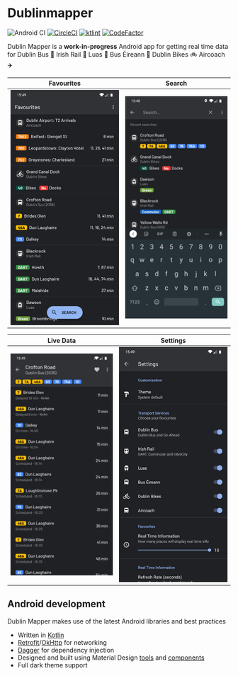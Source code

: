 # Dublinmapper

![Android CI](https://github.com/conor-ob/dublin-mapper/workflows/Android%20CI/badge.svg)
[![CircleCI](https://circleci.com/gh/conor-ob/dublin-mapper.svg?style=shield&circle-token=42b2b34fb35d24d7e4aeb4bcfd6bc5c82c9cf0ea)](https://circleci.com/gh/conor-ob/dublin-mapper)
[![ktlint](https://img.shields.io/badge/code%20style-%E2%9D%A4-FF4081.svg)](https://ktlint.github.io/)
[![CodeFactor](https://www.codefactor.io/repository/github/conor-ob/dublin-mapper/badge?s=6e0e7443d6d60600f8647fe4f22d5fafcebc385b)](https://www.codefactor.io/repository/github/conor-ob/dublin-mapper)

Dublin Mapper is a **work-in-progress** Android app for getting real time data for Dublin Bus :trolleybus: Irish Rail :railway_car: Luas :tram: Bus Éireann :bus: Dublin Bikes :bike: Aircoach :airplane:

| Favourites | Search |
| ------ | ----- |
| ![Favourites](/assets/screenshots/favourites.jpg) | ![Search](/assets/screenshots/search.jpg) |

| Live Data | Settings |
| ------ | ----- |
| ![Live Data](/assets/screenshots/livedata.jpg) | ![Settings](/assets/screenshots/settings.jpg) |

## Android development

Dublin Mapper makes use of the latest Android libraries and best practices
* Written in [Kotlin](https://kotlinlang.org/)
* [Retrofit](https://square.github.io/retrofit/)/[OkHttp](https://square.github.io/okhttp/) for networking
* [Dagger](https://google.github.io/dagger/) for dependency injection
* Designed and built using Material Design [tools](https://material.io/tools/) and [components](https://material.io/develop/android/)
* Full dark theme support
